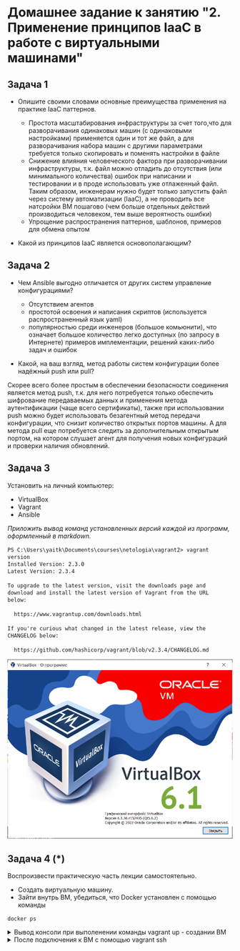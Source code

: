 
# Домашнее задание к занятию "2. Применение принципов IaaC в работе с виртуальными машинами"

## Задача 1

- Опишите своими словами основные преимущества применения на практике IaaC паттернов.

  - Простота масштабирования инфраструктуры за счет того,что для разворачивания одинаковых машин (с одинаковыми настройками) применяется один и тот же файл, а для разворачивания набора машин с другими параметрами требуется только скопировать и поменять настройки в файле
  - Снижение влияния человеческого фактора при разворачивании инфраструктуры, т.к. файл можно отладить до отсутствия (или минимального количества) ошибок при написании и тестировании и в проде использовать уже отлаженный файл. Таким образом, инженерам нужно будет только запустить файл через систему автоматизации (IaaC), а не проводить все натсройки ВМ пошагово (чем больше отдельных действий производиться человеком, тем выше вероятность ошибки)
  - Упрощение распространения паттернов, шаблонов, примеров для обмена опытом 

- Какой из принципов IaaC является основополагающим?

## Задача 2

- Чем Ansible выгодно отличается от других систем управление конфигурациями?

  - Отсутствием агентов
  - простотой освоения и написания скриптов (используется распространенный язык yaml)
  - популярностью среди инженеров (большое комьюнити), что означает большое количество легко доступных (по запросу в Интернете) примеров имплементации, решений каких-либо задач и ошибок

- Какой, на ваш взгляд, метод работы систем конфигурации более надёжный push или pull?

Скорее всего более простым в обеспечении безопасности соединения является метод push, т.к. для него потребуется только обеспечить шифрование передаваемых данных и применения метода аутентификации (чаще всего сертификаты), также при использовании push можно будет использовать безагентный метод передачи конфигурации, что снизит количество открытых портов машины. А для метода pull еще потребуется следить за дополнительным открытым портом, на котором слушает агент для получения новых конфигураций и проверки наличия обновлений. 

## Задача 3

Установить на личный компьютер:

- VirtualBox
- Vagrant
- Ansible

*Приложить вывод команд установленных версий каждой из программ, оформленный в markdown.*

```
PS C:\Users\yaitk\Documents\courses\netologia\vagrant2> vagrant version
Installed Version: 2.3.0
Latest Version: 2.3.4

To upgrade to the latest version, visit the downloads page and
download and install the latest version of Vagrant from the URL
below:

  https://www.vagrantup.com/downloads.html

If you're curious what changed in the latest release, view the
CHANGELOG below:

  https://github.com/hashicorp/vagrant/blob/v2.3.4/CHANGELOG.md
```

![Alt text](images/virtual_box_ver.png?raw=true "Title")

## Задача 4 (*)

Воспроизвести практическую часть лекции самостоятельно.

- Создать виртуальную машину.
- Зайти внутрь ВМ, убедиться, что Docker установлен с помощью команды
```
docker ps
```

<details>
  <summary>Вывод консоли при выполенении команды vagrant up - создании ВМ </summary>
  <p>

PS C:\Users\yaitk\Documents\courses\netologia\git_repo_v2\devops-netology\05-virt-02-iaac-answers\src\vagrant> vagrant up
Bringing machine 'server1.netology' up with 'virtualbox' provider...
==> server1.netology: Importing base box 'bento/ubuntu-20.04'...
==> server1.netology: Matching MAC address for NAT networking...
==> server1.netology: Checking if box 'bento/ubuntu-20.04' version '202206.03.0' is up to date...
==> server1.netology: Setting the name of the VM: server1.netology
==> server1.netology: Clearing any previously set network interfaces...
==> server1.netology: Preparing network interfaces based on configuration...
    server1.netology: Adapter 1: nat
    server1.netology: Adapter 2: hostonly
==> server1.netology: Forwarding ports...
    server1.netology: 22 (guest) => 20011 (host) (adapter 1)
    server1.netology: 22 (guest) => 2222 (host) (adapter 1)
==> server1.netology: Running 'pre-boot' VM customizations...
==> server1.netology: Booting VM...
==> server1.netology: Waiting for machine to boot. This may take a few minutes...
    server1.netology: SSH address: 127.0.0.1:2222
    server1.netology: SSH username: vagrant
    server1.netology: SSH auth method: private key
    server1.netology: Warning: Connection reset. Retrying...
    server1.netology: Warning: Connection aborted. Retrying...
    server1.netology:
    server1.netology: Vagrant insecure key detected. Vagrant will automatically replace
    server1.netology: this with a newly generated keypair for better security.
    server1.netology:
    server1.netology: Inserting generated public key within guest...
    server1.netology: Removing insecure key from the guest if it's present...
    server1.netology: Key inserted! Disconnecting and reconnecting using new SSH key...
==> server1.netology: Machine booted and ready!
==> server1.netology: Checking for guest additions in VM...
==> server1.netology: Setting hostname...
==> server1.netology: Configuring and enabling network interfaces...
==> server1.netology: Mounting shared folders...
    server1.netology: /vagrant => C:/Users/yaitk/Documents/courses/netologia/git_repo_v2/devops-netology/05-virt-02-iaac-answers/src/vagrant
==> server1.netology: Running provisioner: ansible_local...
    server1.netology: Installing Ansible...
    server1.netology: Running ansible-playbook...
[WARNING]: Ansible is being run in a world writable directory (/vagrant),
ignoring it as an ansible.cfg source. For more information see
https://docs.ansible.com/ansible/devel/reference_appendices/config.html#cfg-in-
world-writable-dir
[WARNING]: Found variable using reserved name: connection

PLAY [nodes] *******************************************************************

TASK [Gathering Facts] *********************************************************
ok: [server1.netology]

TASK [Create directory for ssh-keys] *******************************************
ok: [server1.netology]

TASK [Adding rsa-key in /root/.ssh/authorized_keys] ****************************
An exception occurred during task execution. To see the full traceback, use -vvv. The error was: If you are using a module and expect the file to exist on the remote, see the remote_src option
fatal: [server1.netology]: FAILED! => {"changed": false, "msg": "Could not find or access '~/.ssh/id_rsa.pub' on the Ansible Controller.\nIf you are using a module and expect the file to exist on the remote, see the remote_src option"}
...ignoring

TASK [Checking DNS] ************************************************************
changed: [server1.netology]

TASK [Installing tools] ********************************************************
ok: [server1.netology] => (item=git)
ok: [server1.netology] => (item=curl)

TASK [Run script] **************************************************************
changed: [server1.netology]

TASK [Add the current user to docker group] ************************************
changed: [server1.netology]

PLAY RECAP *********************************************************************
server1.netology           : ok=7    changed=3    unreachable=0    failed=0    skipped=0    rescued=0    ignored=1

  </p>
</details>


<details>
    <summary>После подключения к ВМ с помощью vagrant ssh</summary>

``` 
vagrant@server1:~$ docker ps
CONTAINER ID   IMAGE     COMMAND   CREATED   STATUS    PORTS     NAMES 
vagrant@server1:~$ docker version 
Client: Docker Engine - Community 
 Version:           20.10.22 
 API version:       1.41 
 Go version:        go1.18.9
 Git commit:        3a2c30b
 Built:             Thu Dec 15 22:28:08 2022
 OS/Arch:           linux/amd64
 Context:           default
 Experimental:      true

Server: Docker Engine - Community
 Engine:
  Version:          20.10.22
  API version:      1.41 (minimum version 1.12)
  Go version:       go1.18.9
  Git commit:       42c8b31
  Built:            Thu Dec 15 22:25:58 2022
  OS/Arch:          linux/amd64
  Experimental:     false
 containerd:
  Version:          1.6.15
  GitCommit:        5b842e528e99d4d4c1686467debf2bd4b88ecd86
 runc:
  Version:          1.1.4
  GitCommit:        v1.1.4-0-g5fd4c4d
 docker-init:
  Version:          0.19.0
  GitCommit:        de40ad0
```

</details>